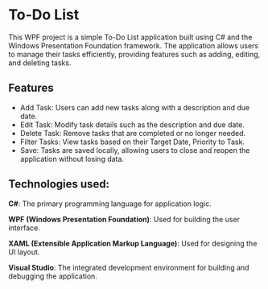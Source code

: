
# To-Do List

This WPF project is a simple To-Do List application built using C# and the Windows Presentation Foundation framework. The application allows users to manage their tasks efficiently, providing features such as adding, editing, and deleting tasks.
## Features

- Add Task: Users can add new tasks along with a description and due date.
- Edit Task: Modify task details such as the description and due date.
- Delete Task: Remove tasks that are completed or no longer needed.
- Filter Tasks: View tasks based on their Target Date, Priority to Task.
- Save: Tasks are saved locally, allowing users to close and reopen the application without losing data.


## Technologies used:
**C#**: The primary programming language for application logic.

**WPF (Windows Presentation Foundation)**: Used for building the user interface.

**XAML (Extensible Application Markup Language)**: Used for designing the UI layout.

**Visual Studio**: The integrated development environment for building and debugging the application.

